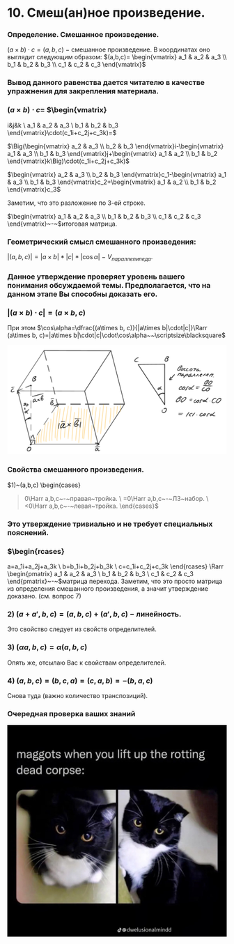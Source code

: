 # 10. Смеш(ан)ное произведение.

### Определение. Смешанное произведение.
$(a\times b)\cdot c=(a,b,c)~-~$смешанное произведение.
В координатах оно выглядит следующим образом:
$(a,b,c)=
\begin{vmatrix}
a_1 & a_2 & a_3
\\
b_1 & b_2 & b_3
\\
c_1 & c_2 & c_3
\end{vmatrix}$

### Вывод данного равенства дается читателю в качестве упражнения для закрепления материала.

### $(a\times b)\cdot c=$ $\begin{vmatrix}
i&j&k
\\
a_1 & a_2 & a_3
\\
b_1 & b_2 & b_3
\end{vmatrix}\cdot(c_1i+c_2j+c_3k)=$

$\Big(\begin{vmatrix}
a_2 & a_3
\\
b_2 & b_3
\end{vmatrix}i-\begin{vmatrix}
a_1 & a_3
\\
b_1 & b_3
\end{vmatrix}j+\begin{vmatrix}
a_1 & a_2
\\
b_1 & b_2
\end{vmatrix}k\Big)\cdot(c_1i+c_2j+c_3k)$

$\begin{vmatrix}
a_2 & a_3
\\
b_2 & b_3
\end{vmatrix}c_1-\begin{vmatrix}
a_1 & a_3
\\
b_1 & b_3
\end{vmatrix}c_2+\begin{vmatrix}
a_1 & a_2
\\
b_1 & b_2
\end{vmatrix}c_3$

Заметим, что это разложение по 3-ей строке.

$\begin{vmatrix}
a_1 & a_2 & a_3
\\
b_1 & b_2 & b_3
\\
с_1 & c_2 & c_3
\end{vmatrix}~-~$итоговая матрица.

### Геометрический смысл смешанного произведения:
$|(a,b,c)|=|a\times b|*|c|*|\cos\alpha|~-~$$V_{параллепипеда}$.

### Данное утверждение проверяет уровень вашего понимания обсуждаемой темы. Предполагается, что на данном этапе Вы способны доказать его.

### $|(a\times b)\cdot c|=(a\times b, c)$

При этом $\cos\alpha=\dfrac{(a\times b, c)}{|a\times b|\cdot|c|}\Rarr (a\times b, c)=|a\times b|\cdot|c|\cdot\cos\alpha~~\scriptsize\blacksquare$

![Untitled](sem1/notes/topology_exam/10/Untitled.png)

### Свойства смешанного произведения.
$1)~(a,b,c)
\begin{cases}
>0\Harr a,b,c~-~правая~тройка.
\\
=0\Harr a,b,c~-~ЛЗ~набор.
\\
<0\Harr a,b,c~-~левая~тройка.
\end{cases}$

### Это утверждение тривиально и не требует специальных пояснений.

### $\begin{rcases}
a=a_1i+a_2j+a_3k
\\
b=b_1i+b_2j+b_3k
\\
c=c_1i+c_2j+c_3k
\end{rcases}
\Rarr
\begin{pmatrix}
a_1 & a_2 & a_3
\\
b_1 & b_2 & b_3
\\
c_1 & c_2 & c_3
\end{pmatrix}~-~$матрица перехода.
Заметим, что это просто матрица из определения смешанного произведения, а значит утверждение доказано. (см. вопрос 7)

### $2)~(a+a',b,c)=(a,b,c)+(a',b,c)~-~$линейность.
Это свойство следует из свойств определителей.

### $3)~(\alpha a,b,c)=\alpha(a,b,c)$
Опять же, отсылаю Вас к свойствам определителей.

### $4)~(a,b,c)=(b,c,a)=(c,a,b)=-(b,a,c)$
Снова туда (важно количество транспозиций).

### Очередная проверка ваших знаний

![Untitled](sem1/notes/topology_exam/10/Untitled%201.png)